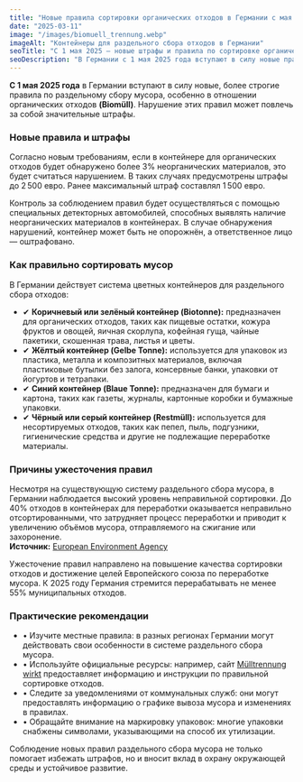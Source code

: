 ```yaml
---
title: "Новые правила сортировки органических отходов в Германии с мая 2025 года"
date: "2025-03-11"
image: "/images/biomuell_trennung.webp"
imageAlt: "Контейнеры для раздельного сбора отходов в Германии"
seoTitle: "С 1 мая 2025 — новые штрафы и правила по сортировке органических отходов в Германии"
seoDescription: "В Германии с 1 мая 2025 года вступают в силу новые правила сортировки органических отходов. За нарушение могут взиматься штрафы до 2 500 евро."
---
```


**С 1 мая 2025 года** в Германии вступают в силу новые, более строгие правила по раздельному сбору мусора, особенно в отношении органических отходов **(Biomüll)**. Нарушение этих правил может повлечь за собой значительные штрафы.  

### Новые правила и штрафы
Согласно новым требованиям, если в контейнере для органических отходов будет обнаружено более 3% неорганических материалов, это будет считаться нарушением. В таких случаях предусмотрены штрафы до 2 500 евро. Ранее максимальный штраф составлял 1 500 евро.  


Контроль за соблюдением правил будет осуществляться с помощью специальных детекторных автомобилей, способных выявлять наличие неорганических материалов в контейнерах. В случае обнаружения нарушений, контейнер может быть не опорожнён, а ответственное лицо — оштрафовано.  


###  Как правильно сортировать мусор
В Германии действует система цветных контейнеров для раздельного сбора отходов:

- ✔ **Коричневый или зелёный контейнер (Biotonne):** предназначен для органических отходов, таких как пищевые остатки, кожура фруктов и овощей, яичная скорлупа, кофейная гуща, чайные пакетики, скошенная трава, листья и цветы.
- ✔ **Жёлтый контейнер (Gelbe Tonne):** используется для упаковок из пластика, металла и композитных материалов, включая пластиковые бутылки без залога, консервные банки, упаковки от йогуртов и тетрапаки.
- ✔ **Синий контейнер (Blaue Tonne):** предназначен для бумаги и картона, таких как газеты, журналы, картонные коробки и бумажные упаковки.
- ✔ **Чёрный или серый контейнер (Restmüll):** используется для несортируемых отходов, таких как пепел, пыль, подгузники, гигиенические средства и другие не подлежащие переработке материалы.  

### Причины ужесточения правил
Несмотря на существующую систему раздельного сбора мусора, в Германии наблюдается высокий уровень неправильной сортировки. До 40% отходов в контейнерах для переработки оказывается неправильно отсортированными, что затрудняет процесс переработки и приводит к увеличению объёмов мусора, отправляемого на сжигание или захоронение.  
**Источник:** [European Environment Agency](https://www.eea.europa.eu)

Ужесточение правил направлено на повышение качества сортировки отходов и достижение целей Европейского союза по переработке мусора. К 2025 году Германия стремится перерабатывать не менее 55% муниципальных отходов.  


###  Практические рекомендации
- • Изучите местные правила: в разных регионах Германии могут действовать свои особенности в системе раздельного сбора мусора.
- • Используйте официальные ресурсы: например, сайт [Mülltrennung wirkt](https://www.muelltrennung-wirkt.de) предоставляет информацию и инструкции по правильной сортировке отходов.
- • Следите за уведомлениями от коммунальных служб: они могут предоставлять информацию о графике вывоза мусора и изменениях в правилах.
- • Обращайте внимание на маркировку упаковок: многие упаковки снабжены символами, указывающими на способ их утилизации.

Соблюдение новых правил раздельного сбора мусора не только помогает избежать штрафов, но и вносит вклад в охрану окружающей среды и устойчивое развитие.
